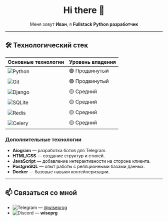 <div align="center">

# Hi there 👋

Меня зовут **Иван**, я **Fullstack Python разработчик**

</div>

---

## 🛠️ Технологический стек

| **Основные технологии**                                                                                       | **Уровень владения** |
| ------------------------------------------------------------------------------------------------------------- | -------------------- |
| ![Python](https://img.shields.io/badge/python-3670A0?style=for-the-badge&logo=python&logoColor=ffdd54)        | 🟢 Продвинутый       |
| ![Git](https://img.shields.io/badge/git-%23F05033.svg?style=for-the-badge&logo=git&logoColor=white)           | 🟢 Продвинутый       |
| ![Django](https://img.shields.io/badge/django-%23092E20.svg?style=for-the-badge&logo=django&logoColor=white)  | 🟡 Средний           |
| ![SQLite](https://img.shields.io/badge/sqlite-%2307405e.svg?style=for-the-badge&logo=sqlite&logoColor=white)  | 🟡 Средний           |
| ![Redis](https://img.shields.io/badge/redis-%23DD0031.svg?style=for-the-badge&logo=redis&logoColor=white)     | 🟡 Средний           |
| ![Celery](https://img.shields.io/badge/celery-%23a9cc54.svg?style=for-the-badge&logo=celery&logoColor=ddf4a4) | 🟡 Средний           |

### Дополнительные технологии

- **Aiogram** — разработка ботов для Telegram.
- **HTML/CSS** — создание структур и стилей.
- **JavaScript** — добавление интерактивности на стороне клиента.
- **PostgreSQL** — опыт работы с реляционными базами данных.
- **Docker** — базовые навыки контейнеризации.

---

<!--START_SECTION:waka-->
<!--END_SECTION:waka-->

## 📫 Связаться со мной

- ![Telegram](https://img.shields.io/badge/Telegram-2CA5E0?style=for-the-badge&logo=telegram&logoColor=white) — [@wiseprog](https://t.me/wiseprog)
- ![Discord](https://img.shields.io/badge/Discord-%235865F2.svg?style=for-the-badge&logo=discord&logoColor=white) — **wiseprg**
